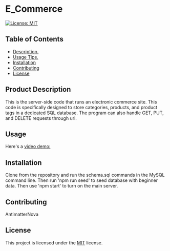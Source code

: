 
# E_Commerce
[![License: MIT](https://img.shields.io/badge/License-MIT-yellow.svg)](https://opensource.org/licenses/MIT)

## Table of Contents
- [Description.](#description)
- [Usage Tips.](#usage)
- [Installation](#installation)
- [Contributing](#contributing)
- [License](#license)

<a name='description'></a>
## Product Description
This is the server-side code that runs an electronic commerce site. This code is specifically designed to store categories, products, and product tags in a dedicated SQL database. The program can also handle GET, PUT, and DELETE requests through url.

<a name='usage'></a>
## Usage
Here's a [video demo:](https://youtu.be/3Np313s6ugA)

<a name='installation'></a>
## Installation
Clone from the repository and run the schema.sql commands in the MySQL command line. Then run 'npm run seed' to seed database with beginner data. Then use 'npm start' to turn on the main server.

<a name='contributing'></a>
## Contributing
AntimatterNova

<a name='license'></a>
## License
This project is licensed under the [MIT](https://choosealicense.com/licenses/mit/) license.
